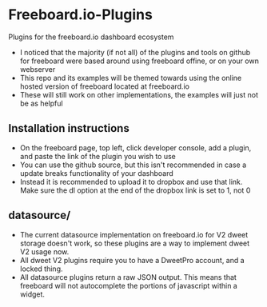 # Freeboard.io-Plugins
Plugins for the freeboard.io dashboard ecosystem
- I noticed that the majority (if not all) of the plugins and tools on github for freeboard were based around using freeboard offine, or on your own webserver
- This repo and its examples will be themed towards using the online hosted version of freeboard located at freeboard.io
- These will still work on other implementations, the examples will just not be as helpful

## Installation instructions
- On the freeboard page, top left, click developer console, add a plugin, and paste the link of the plugin you wish to use
- You can use the github source, but this isn't recommended in case a update breaks functionality of your dashboard
- Instead it is recommended to upload it to dropbox and use that link. Make sure the dl option at the end of the dropbox link is set to 1, not 0

## datasource/
- The current datasource implementation on freeboard.io for V2 dweet storage doesn't work, so these plugins are a way to implement dweet V2 usage now.
- All dweet V2 plugins require you to have a DweetPro account, and a locked thing.
- All datasource plugins return a raw JSON output. This means that freeboard will not autocomplete the portions of javascript within a widget.

